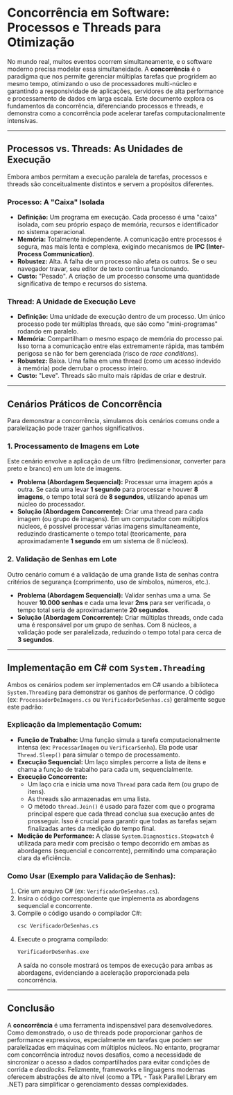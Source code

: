 # Concorrência em Software: Processos e Threads para Otimização

No mundo real, muitos eventos ocorrem simultaneamente, e o software moderno precisa modelar essa simultaneidade. A **concorrência** é o paradigma que nos permite gerenciar múltiplas tarefas que progridem ao mesmo tempo, otimizando o uso de processadores multi-núcleo e garantindo a responsividade de aplicações, servidores de alta performance e processamento de dados em larga escala. Este documento explora os fundamentos da concorrência, diferenciando processos e threads, e demonstra como a concorrência pode acelerar tarefas computacionalmente intensivas.

---

## Processos vs. Threads: As Unidades de Execução

Embora ambos permitam a execução paralela de tarefas, processos e threads são conceitualmente distintos e servem a propósitos diferentes.

### Processo: A "Caixa" Isolada

* **Definição:** Um programa em execução. Cada processo é uma "caixa" isolada, com seu próprio espaço de memória, recursos e identificador no sistema operacional.
* **Memória:** Totalmente independente. A comunicação entre processos é segura, mas mais lenta e complexa, exigindo mecanismos de **IPC (Inter-Process Communication)**.
* **Robustez:** Alta. A falha de um processo não afeta os outros. Se o seu navegador travar, seu editor de texto continua funcionando.
* **Custo:** "Pesado". A criação de um processo consome uma quantidade significativa de tempo e recursos do sistema.

### Thread: A Unidade de Execução Leve

* **Definição:** Uma unidade de execução dentro de um processo. Um único processo pode ter múltiplas threads, que são como "mini-programas" rodando em paralelo.
* **Memória:** Compartilham o mesmo espaço de memória do processo pai. Isso torna a comunicação entre elas extremamente rápida, mas também perigosa se não for bem gerenciada (risco de *race conditions*).
* **Robustez:** Baixa. Uma falha em uma thread (como um acesso indevido à memória) pode derrubar o processo inteiro.
* **Custo:** "Leve". Threads são muito mais rápidas de criar e destruir.

---

## Cenários Práticos de Concorrência

Para demonstrar a concorrência, simulamos dois cenários comuns onde a paralelização pode trazer ganhos significativos.

### 1. Processamento de Imagens em Lote

Este cenário envolve a aplicação de um filtro (redimensionar, converter para preto e branco) em um lote de imagens.

* **Problema (Abordagem Sequencial):** Processar uma imagem após a outra. Se cada uma levar **1 segundo** para processar e houver **8 imagens**, o tempo total será de **8 segundos**, utilizando apenas um núcleo do processador.
* **Solução (Abordagem Concorrente):** Criar uma thread para cada imagem (ou grupo de imagens). Em um computador com múltiplos núcleos, é possível processar várias imagens simultaneamente, reduzindo drasticamente o tempo total (teoricamente, para aproximadamente **1 segundo** em um sistema de 8 núcleos).

### 2. Validação de Senhas em Lote

Outro cenário comum é a validação de uma grande lista de senhas contra critérios de segurança (comprimento, uso de símbolos, números, etc.).

* **Problema (Abordagem Sequencial):** Validar senhas uma a uma. Se houver **10.000 senhas** e cada uma levar **2ms** para ser verificada, o tempo total seria de aproximadamente **20 segundos**.
* **Solução (Abordagem Concorrente):** Criar múltiplas threads, onde cada uma é responsável por um grupo de senhas. Com 8 núcleos, a validação pode ser paralelizada, reduzindo o tempo total para cerca de **3 segundos**.

---

## Implementação em C# com `System.Threading`

Ambos os cenários podem ser implementados em C# usando a biblioteca `System.Threading` para demonstrar os ganhos de performance. O código (ex: `ProcessadorDeImagens.cs` ou `VerificadorDeSenhas.cs`) geralmente segue este padrão:

### Explicação da Implementação Comum:

* **Função de Trabalho:** Uma função simula a tarefa computacionalmente intensa (ex: `ProcessarImagem` ou `VerificarSenha`). Ela pode usar `Thread.Sleep()` para simular o tempo de processamento.
* **Execução Sequencial:** Um laço simples percorre a lista de itens e chama a função de trabalho para cada um, sequencialmente.
* **Execução Concorrente:**
    * Um laço cria e inicia uma nova `Thread` para cada item (ou grupo de itens).
    * As threads são armazenadas em uma lista.
    * O método `thread.Join()` é usado para fazer com que o programa principal espere que cada thread conclua sua execução antes de prosseguir. Isso é crucial para garantir que todas as tarefas sejam finalizadas antes da medição do tempo final.
* **Medição de Performance:** A classe `System.Diagnostics.Stopwatch` é utilizada para medir com precisão o tempo decorrido em ambas as abordagens (sequencial e concorrente), permitindo uma comparação clara da eficiência.

### Como Usar (Exemplo para Validação de Senhas):

1.  Crie um arquivo C# (ex: `VerificadorDeSenhas.cs`).
2.  Insira o código correspondente que implementa as abordagens sequencial e concorrente.
3.  Compile o código usando o compilador C#:
    ```bash
    csc VerificadorDeSenhas.cs
    ```
4.  Execute o programa compilado:
    ```bash
    VerificadorDeSenhas.exe
    ```
    A saída no console mostrará os tempos de execução para ambas as abordagens, evidenciando a aceleração proporcionada pela concorrência.

---

## Conclusão

A **concorrência** é uma ferramenta indispensável para desenvolvedores. Como demonstrado, o uso de threads pode proporcionar ganhos de performance expressivos, especialmente em tarefas que podem ser paralelizadas em máquinas com múltiplos núcleos. No entanto, programar com concorrência introduz novos desafios, como a necessidade de sincronizar o acesso a dados compartilhados para evitar condições de corrida e *deadlocks*. Felizmente, frameworks e linguagens modernas oferecem abstrações de alto nível (como a TPL - Task Parallel Library em .NET) para simplificar o gerenciamento dessas complexidades.
